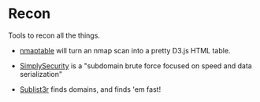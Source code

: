 # Recon
Tools to recon all the things.

* [nmaptable](https://github.com/jgamblin/nmaptable/) will turn an nmap scan into a pretty D3.js HTML table.

* [SimplySecurity](https://github.com/SimplySecurity/SimplyDomain) is a "subdomain brute force focused on speed and data serialization"

* [Sublist3r](https://github.com/aboul3la/Sublist3r) finds domains, and finds 'em fast!

